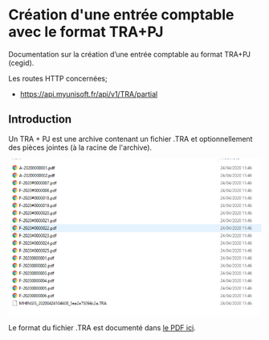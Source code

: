 # Création d'une entrée comptable avec le format TRA+PJ
Documentation sur la création d’une entrée comptable au format TRA+PJ (cegid).
​

Les routes HTTP concernées;
- https://api.myunisoft.fr/api/v1/TRA/partial

## Introduction

Un TRA + PJ est une archive contenant un fichier .TRA et optionnellement des pièces jointes (à la racine de l'archive).

![](./images/TRA_archive.PNG)

Le format du fichier .TRA est documenté dans [le PDF ici](./formats/TRA.pdf).
